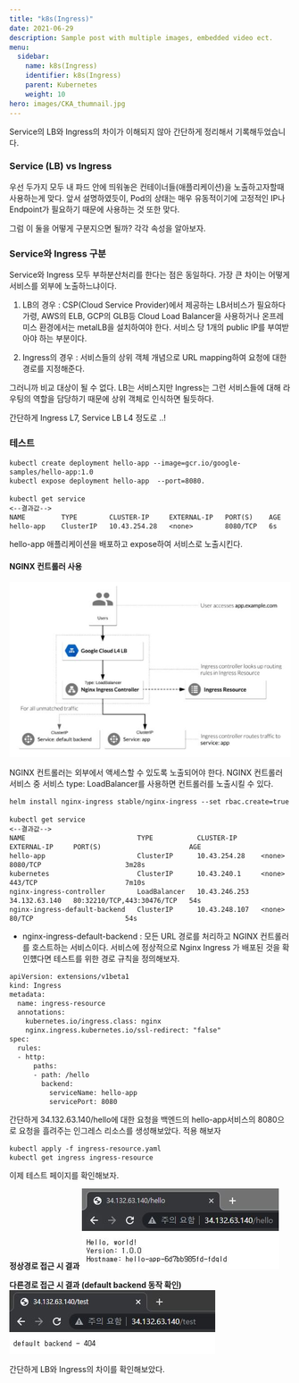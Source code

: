 ```yaml
---
title: "k8s(Ingress)"
date: 2021-06-29
description: Sample post with multiple images, embedded video ect.
menu:
  sidebar:
    name: k8s(Ingress)
    identifier: k8s(Ingress)
    parent: Kubernetes
    weight: 10
hero: images/CKA_thumnail.jpg
---
```

Service의 LB와 Ingress의 차이가 이해되지 않아 간단하게 정리해서 기록해두었습니다.
<!--more-->

### Service (LB) vs Ingress
우선 두가지 모두 내 파드 안에 띄워놓은 컨테이너들(애플리케이션)을 노출하고자할때 사용하는게 맞다.
앞서 설명하였듯이, Pod의 상태는 매우 유동적이기에 고정적인 IP나 Endpoint가 필요하기 때문에 사용하는 것 또한 맞다.

그럼 이 둘을 어떻게 구분지으면 될까?
각각 속성을 알아보자.

### Service와 Ingress 구분
Service와 Ingress 모두 부하분산처리를 한다는 점은 동일하다. 가장 큰 차이는 어떻게 서비스를 외부에 노출하느냐이다.

1. LB의 경우 : CSP(Cloud Service Provider)에서 제공하는 LB서비스가 필요하다 가령, AWS의 ELB, GCP의 GLB등 Cloud Load Balancer을 사용하거나 온프레미스 환경에서는 metalLB을 설치하여야 한다.
서비스 당 1개의 public IP를 부여받아야 하는 부분이다.

2. Ingress의 경우 : 서비스들의 상위 객체 개념으로 URL mapping하여 요청에 대한 경로를 지정해준다.

그러니까 비교 대상이 될 수 없다.
LB는 서비스지만 Ingress는 그런 서비스들에 대해 라우팅의 역할을 담당하기 때문에 상위 객체로 인식하면 될듯하다.

간단하게 Ingress L7, Service LB L4 정도로 ..!

### 테스트

```
kubectl create deployment hello-app --image=gcr.io/google-samples/hello-app:1.0
kubectl expose deployment hello-app  --port=8080.

kubectl get service
<--결과값-->
NAME         TYPE        CLUSTER-IP     EXTERNAL-IP   PORT(S)    AGE
hello-app    ClusterIP   10.43.254.28   <none>        8080/TCP   6s
```

hello-app 애플리케이션을 배포하고 expose하여 서비스로 노출시킨다.

#### NGINX 컨트롤러 사용
![This is an image](images/ingress_1.jpg)

NGINX 컨트롤러는 외부에서 액세스할 수 있도록 노출되어야 한다.
NGINX 컨트롤러 서비스 중 서비스 type: LoadBalancer를 사용하면 컨트롤러를 노출시킬 수 있다.

```
helm install nginx-ingress stable/nginx-ingress --set rbac.create=true

kubectl get service
<--결과값-->
NAME                            TYPE           CLUSTER-IP      EXTERNAL-IP     PORT(S)                      AGE
hello-app                       ClusterIP      10.43.254.28    <none>          8080/TCP                     3m28s
kubernetes                      ClusterIP      10.43.240.1     <none>          443/TCP                      7m10s
nginx-ingress-controller        LoadBalancer   10.43.246.253   34.132.63.140   80:32210/TCP,443:30476/TCP   54s
nginx-ingress-default-backend   ClusterIP      10.43.248.107   <none>          80/TCP                       54s
```

- nginx-ingress-default-backend : 모든 URL 경로를 처리하고 NGINX 컨트롤러를 호스트하는 서비스이다.
서비스에 정상적으로 Nginx Ingress 가 배포된 것을 확인헀다면 테스트를 위한 경로 규칙을 정의해보자.
```
apiVersion: extensions/v1beta1
kind: Ingress
metadata:
  name: ingress-resource
  annotations:
    kubernetes.io/ingress.class: nginx
    nginx.ingress.kubernetes.io/ssl-redirect: "false"
spec:
  rules:
  - http:
      paths:
      - path: /hello
        backend:
          serviceName: hello-app
          servicePort: 8080
```
간단하게 34.132.63.140/hello에 대한 요청을 백엔드의 hello-app서비스의 8080으로 요청을 흘려주는 인그레스 리소스를 생성해보았다.
적용 해보자

```
kubectl apply -f ingress-resource.yaml
kubectl get ingress ingress-resource
```

이제 테스트 페이지를 확인해보자.

**정상경로 접근 시 결과**
![This is an image](images/test_1.jpg)

**다른경로 접근 시 결과 (default backend 동작 확인)**
![This is an image](images/test_2.jpg)

간단하게 LB와 Ingress의 차이를 확인해보았다.

